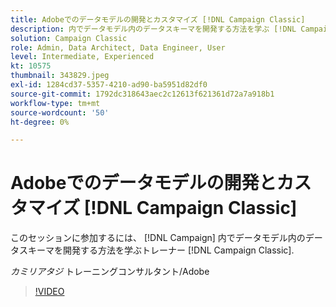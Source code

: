 ```yaml
---
title: Adobeでのデータモデルの開発とカスタマイズ [!DNL Campaign Classic]
description: 内でデータモデル内のデータスキーマを開発する方法を学ぶ [!DNL Campaign Classic]
solution: Campaign Classic
role: Admin, Data Architect, Data Engineer, User
level: Intermediate, Experienced
kt: 10575
thumbnail: 343829.jpeg
exl-id: 1284cd37-5357-4210-ad90-ba5951d82df0
source-git-commit: 1792dc318643aec2c12613f621361d72a7a918b1
workflow-type: tm+mt
source-wordcount: '50'
ht-degree: 0%

---
```


# Adobeでのデータモデルの開発とカスタマイズ [!DNL Campaign Classic]

このセッションに参加するには、 [!DNL Campaign] 内でデータモデル内のデータスキーマを開発する方法を学ぶトレーナー [!DNL Campaign Classic].

*カミリアタジ* トレーニングコンサルタント/Adobe

>[!VIDEO](https://video.tv.adobe.com/v/343829/?quality=12&learn=on)
